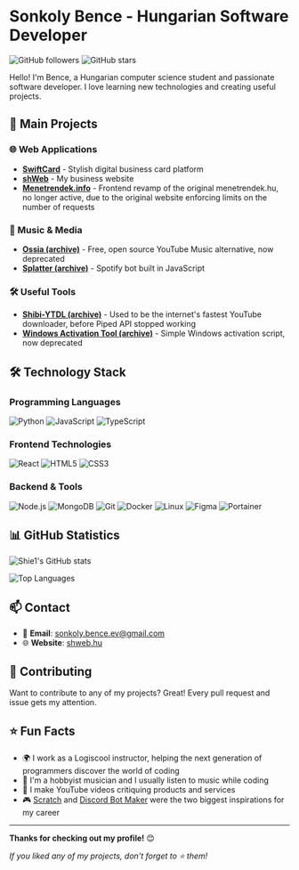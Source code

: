 # Sonkoly Bence - Hungarian Software Developer

![GitHub followers](https://img.shields.io/github/followers/shie1?style=social) ![GitHub stars](https://img.shields.io/github/stars/shie1?style=social)

Hello! I'm Bence, a Hungarian computer science student and passionate software developer. I love learning new technologies and creating useful projects.

## 🚀 Main Projects

### 🌐 Web Applications
- **[SwiftCard](https://swiftcard.hu)** - Stylish digital business card platform
- **[shWeb](https://shweb.hu)** - My business website
- **[Menetrendek.info](https://github.com/menetrendek-info/webmenetrend)** - Frontend revamp of the original menetrendek.hu, no longer active, due to the original website enforcing limits on the number of requests

### 🎵 Music & Media
- **[Ossia (archive)](https://github.com/shie1/ossia)** - Free, open source YouTube Music alternative, now deprecated
- **[Splatter (archive)](https://github.com/shie1/splatterjs)** - Spotify bot built in JavaScript

### 🛠️ Useful Tools
- **[Shibi-YTDL (archive)](https://github.com/shie1/shibi-ytdl)** - Used to be the internet's fastest YouTube downloader, before Piped API stopped working
- **[Windows Activation Tool (archive)](https://github.com/shie1/windows-activation-tool)** - Simple Windows activation script, now deprecated

## 🛠️ Technology Stack

### Programming Languages
![Python](https://img.shields.io/badge/Python-3776AB?style=for-the-badge&logo=python&logoColor=white)
![JavaScript](https://img.shields.io/badge/JavaScript-F7DF1E?style=for-the-badge&logo=javascript&logoColor=black)
![TypeScript](https://img.shields.io/badge/TypeScript-007ACC?style=for-the-badge&logo=typescript&logoColor=white)

### Frontend Technologies
![React](https://img.shields.io/badge/React-20232A?style=for-the-badge&logo=react&logoColor=61DAFB)
![HTML5](https://img.shields.io/badge/HTML5-E34F26?style=for-the-badge&logo=html5&logoColor=white)
![CSS3](https://img.shields.io/badge/CSS3-1572B6?style=for-the-badge&logo=css3&logoColor=white)

### Backend & Tools
![Node.js](https://img.shields.io/badge/Node.js-43853D?style=for-the-badge&logo=node.js&logoColor=white)
![MongoDB](https://img.shields.io/badge/MongoDB-47A248?style=for-the-badge&logo=mongodb&logoColor=white)
![Git](https://img.shields.io/badge/Git-F05032?style=for-the-badge&logo=git&logoColor=white)
![Docker](https://img.shields.io/badge/Docker-2496ED?style=for-the-badge&logo=docker&logoColor=white)
![Linux](https://img.shields.io/badge/Linux-FCC624?style=for-the-badge&logo=linux&logoColor=black)
![Figma](https://img.shields.io/badge/Figma-F24E1E?style=for-the-badge&logo=figma&logoColor=white)
![Portainer](https://img.shields.io/badge/Portainer-232F3E?style=for-the-badge&logo=portainer&logoColor=white)

## 📊 GitHub Statistics

![Shie1's GitHub stats](https://github-readme-stats.vercel.app/api?username=shie1&show_icons=true&theme=radical)

![Top Languages](https://github-readme-stats.vercel.app/api/top-langs/?username=shie1&layout=compact&theme=radical)

## 📫 Contact

- 📧 **Email**: [sonkoly.bence.ev@gmail.com](mailto:sonkoly.bence.ev@gmail.com)
- 🌐 **Website**: [shweb.hu](https://shweb.hu)

## 🤝 Contributing

Want to contribute to any of my projects? Great! Every pull request and issue gets my attention.

## ⭐ Fun Facts

- 🌍 I work as a Logiscool instructor, helping the next generation of programmers discover the world of coding
- 🎵 I'm a hobbyist musician and I usually listen to music while coding
- 🎥 I make YouTube videos critiquing products and services
- 🎮 [Scratch](https://scratch.mit.edu/) and [Discord Bot Maker](https://store.steampowered.com/app/682130/Discord_Bot_Maker/) were the two biggest inspirations for my career

---

**Thanks for checking out my profile!** 😊

*If you liked any of my projects, don't forget to ⭐ them!*